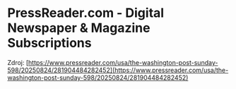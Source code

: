 # PressReader.com - Digital Newspaper & Magazine Subscriptions

Zdroj: [https://www.pressreader.com/usa/the-washington-post-sunday-598/20250824/281904484282452](https://www.pressreader.com/usa/the-washington-post-sunday-598/20250824/281904484282452)


